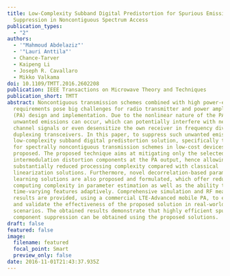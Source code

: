 ```yaml
---
title: Low-Complexity Subband Digital Predistortion for Spurious Emission
  Suppression in Noncontiguous Spectrum Access
publication_types:
  - "2"
authors:
  - '"Mahmoud Abdelaziz"'
  - '"Lauri Anttila"'
  - Chance-Tarver
  - Kaipeng Li
  - Joseph R. Cavallaro
  - Mikko Valkama
doi: 10.1109/TMTT.2016.2602208
publication: IEEE Transactions on Microwave Theory and Techniques
publication_short: TMTT
abstract: Noncontiguous transmission schemes combined with high power-efficiency
  requirements pose big challenges for radio transmitter and power amplifier
  (PA) design and implementation. Due to the nonlinear nature of the PA, severe
  unwanted emissions can occur, which can potentially interfere with neighboring
  channel signals or even desensitize the own receiver in frequency division
  duplexing transceivers. In this paper, to suppress such unwanted emissions, a
  low-complexity subband digital predistortion solution, specifically tailored
  for spectrally noncontiguous transmission schemes in low-cost devices, is
  proposed. The proposed technique aims at mitigating only the selected spurious
  intermodulation distortion components at the PA output, hence allowing for
  substantially reduced processing complexity compared with classical
  linearization solutions. Furthermore, novel decorrelation-based parameter
  learning solutions are also proposed and formulated, which offer reduced
  computing complexity in parameter estimation as well as the ability to track
  time-varying features adaptively. Comprehensive simulation and RF measurement
  results are provided, using a commercial LTE-Advanced mobile PA, to evaluate
  and validate the effectiveness of the proposed solution in real-world
  scenarios. The obtained results demonstrate that highly efficient spurious
  component suppression can be obtained using the proposed solutions.
draft: false
featured: false
image:
  filename: featured
  focal_point: Smart
  preview_only: false
date: 2016-11-01T21:43:37.935Z
---
```

